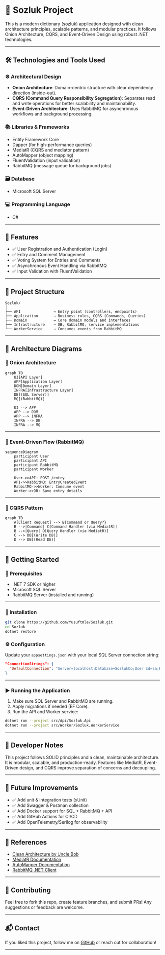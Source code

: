 # 📘 Sozluk Project

This is a modern dictionary (sozluk) application designed with clean architecture principles, scalable patterns, and modular practices. It follows Onion Architecture, CQRS, and Event-Driven Design using robust .NET technologies.

---

## 🛠️ Technologies and Tools Used

### ⚙️ Architectural Design

- **Onion Architecture**: Domain-centric structure with clear dependency direction (inside-out).
- **CQRS (Command Query Responsibility Segregation)**: Separates read and write operations for better scalability and maintainability.
- **Event-Driven Architecture**: Uses RabbitMQ for asynchronous workflows and background processing.

### 📚 Libraries & Frameworks

- Entity Framework Core
- Dapper (for high-performance queries)
- MediatR (CQRS and mediator pattern)
- AutoMapper (object mapping)
- FluentValidation (input validation)
- RabbitMQ (message queue for background jobs)

### 🗃️ Database

- Microsoft SQL Server

### 💻 Programming Language

- C#

---

## 🚀 Features

- ✅ User Registration and Authentication (Login)
- ✅ Entry and Comment Management
- ✅ Voting System for Entries and Comments
- ✅ Asynchronous Event Handling via RabbitMQ
- ✅ Input Validation with FluentValidation

---

## 📂 Project Structure

```
Sozluk/
│
├── API               → Entry point (controllers, endpoints)
├── Application       → Business rules, CQRS (Commands, Queries)
├── Domain            → Core domain models and interfaces
├── Infrastructure    → DB, RabbitMQ, service implementations
└── WorkerService     → Consumes events from RabbitMQ
```

---

## 📐 Architecture Diagrams

### 🧱 Onion Architecture

```mermaid
graph TB
    UI[API Layer]
    APP[Application Layer]
    DOM[Domain Layer]
    INFRA[Infrastructure Layer]
    DB[(SQL Server)]
    MQ[(RabbitMQ)]

    UI --> APP
    APP --> DOM
    APP --> INFRA
    INFRA --> DB
    INFRA --> MQ
```

---

### 🔄 Event-Driven Flow (RabbitMQ)

```mermaid
sequenceDiagram
    participant User
    participant API
    participant RabbitMQ
    participant Worker

    User->>API: POST /entry
    API->>RabbitMQ: EntryCreatedEvent
    RabbitMQ->>Worker: Consume event
    Worker->>DB: Save entry details
```

---

### 🧠 CQRS Pattern

```mermaid
graph TB
    A[Client Request] --> B{Command or Query?}
    B -->|Command| C[Command Handler (via MediatR)]
    B -->|Query| D[Query Handler (via MediatR)]
    C --> DB[(Write DB)]
    D --> DB[(Read DB)]
```

---

## 🧪 Getting Started

### 🐘 Prerequisites

- .NET 7 SDK or higher
- Microsoft SQL Server
- RabbitMQ Server (installed and running)

---

### 🔧 Installation

```bash
git clone https://github.com/Yusuftmle/Sozluk.git
cd Sozluk
dotnet restore
```

### ⚙️ Configuration

Update your `appsettings.json` with your local SQL Server connection string:

```json
"ConnectionStrings": {
  "DefaultConnection": "Server=localhost;Database=SozlukDb;User Id=sa;Password=yourStrong(!)Password;"
}
```

---

### ▶️ Running the Application

1. Make sure SQL Server and RabbitMQ are running.
2. Apply migrations if needed (EF Core).
3. Run the API and Worker service:

```bash
dotnet run --project src/Api/Sozluk.Api
dotnet run --project src/Worker/Sozluk.WorkerService
```

---

## 🧠 Developer Notes

This project follows SOLID principles and a clean, maintainable architecture. It is modular, scalable, and production-ready. Features like MediatR, Event-Driven design, and CQRS improve separation of concerns and decoupling.

---

## 🔬 Future Improvements

- ✅ Add unit & integration tests (xUnit)
- ✅ Add Swagger & Postman collection
- ✅ Add Docker support for SQL + RabbitMQ + API
- ✅ Add GitHub Actions for CI/CD
- ✅ Add OpenTelemetry/Serilog for observability

---

## 📖 References

- [Clean Architecture by Uncle Bob](https://8thlight.com/blog/uncle-bob/2012/08/13/the-clean-architecture.html)
- [MediatR Documentation](https://github.com/jbogard/MediatR)
- [AutoMapper Documentation](https://automapper.org/)
- [RabbitMQ .NET Client](https://www.rabbitmq.com/dotnet.html)

---

## 🤝 Contributing

Feel free to fork this repo, create feature branches, and submit PRs! Any suggestions or feedback are welcome.

---

## 📬 Contact

If you liked this project, follow me on [GitHub](https://github.com/Yusuftmle) or reach out for collaboration!

---
